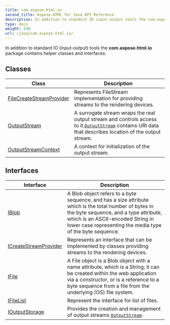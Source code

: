 ```yaml
---
title: com.aspose.html.io
second_title: Aspose.HTML for Java API Reference
description: In addition to standard IO input-output tools the com.aspose.html.io package contains helper classes and interfaces
type: docs
weight: 240
url: /java/com.aspose.html.io/
---
```

In addition to standard IO (input-output) tools the **com.aspose.html.io** package contains helper classes and interfaces.

## Classes

| Class | Description |
| --- | --- |
| [FileCreateStreamProvider](./filecreatestreamprovider/) | Represents FileStream implementation for providing streams to the rendering devices. |
| [OutputStream](./outputstream/) | A surrogate stream wraps the real output stream and controls access to it.[`OutputStream`](../com.aspose.html.io/outputstream/) contains URI data that describes location of the output stream. |
| [OutputStreamContext](./outputstreamcontext/) | A context for initialization of the output stream. |
## Interfaces

| Interface | Description |
| --- | --- |
| [IBlob](./iblob/) | A Blob object refers to a byte sequence, and has a size attribute which is the total number of bytes in the byte sequence, and a type attribute, which is an ASCII-encoded String in lower case representing the media type of the byte sequence. |
| [ICreateStreamProvider](./icreatestreamprovider/) | Represents an interface that can be implemented by classes providing streams to the rendering devices. |
| [IFile](./ifile/) | A File object is a Blob object with a name attribute, which is a String; it can be created within the web application via a constructor, or is a reference to a byte sequence from a file from the underlying (OS) file system. |
| [IFileList](./ifilelist/) | Represent the interface for list of files. |
| [IOutputStorage](./ioutputstorage/) | Provides the creation and management of output streams [`OutputStream`](../com.aspose.html.io/outputstream/). |
